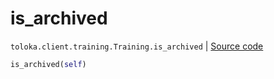 # is_archived
`toloka.client.training.Training.is_archived` | [Source code](https://github.com/Toloka/toloka-kit/blob/v1.1.0.post1/src/client/training.py#L114)

```python
is_archived(self)
```

